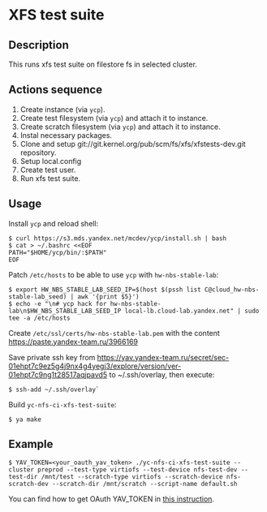 # XFS test suite

## Description
This runs xfs test suite on filestore fs in selected cluster.

## Actions sequence
1. Create instance (via `ycp`).
2. Create test filesystem (via `ycp`) and attach it to instance.
3. Create scratch filesystem (via `ycp`) and attach it to instance.
4. Instal necessary packages.
5. Clone and setup git://git.kernel.org/pub/scm/fs/xfs/xfstests-dev.git repository.
6. Setup local.config
7. Create test user.
8. Run xfs test suite.

## Usage
Install `ycp` and reload shell:
```(bash)
$ curl https://s3.mds.yandex.net/mcdev/ycp/install.sh | bash
$ cat > ~/.bashrc <<EOF
PATH="$HOME/ycp/bin/:$PATH"
EOF
```

Patch `/etc/hosts` to be able to use `ycp` with `hw-nbs-stable-lab`:
```(bash)
$ export HW_NBS_STABLE_LAB_SEED_IP=$(host $(pssh list C@cloud_hw-nbs-stable-lab_seed) | awk '{print $5}')
$ echo -e "\n# ycp hack for hw-nbs-stable-lab\n$HW_NBS_STABLE_LAB_SEED_IP local-lb.cloud-lab.yandex.net" | sudo tee -a /etc/hosts
```

Create `/etc/ssl/certs/hw-nbs-stable-lab.pem` with the content https://paste.yandex-team.ru/3966169

Save private ssh key from https://yav.yandex-team.ru/secret/sec-01ehpt7c9ez5g4j9nx4g4yegj3/explore/version/ver-01ehpt7c9ng1t28517aqjpavd5 to ~/.ssh/overlay, then execute:

```(bash)
$ ssh-add ~/.ssh/overlay`
```

Build `yc-nfs-ci-xfs-test-suite`:
```(bash)
$ ya make
```

## Example
```(bash)
$ YAV_TOKEN=<your_oauth_yav_token> ./yc-nfs-ci-xfs-test-suite --cluster preprod --test-type virtiofs --test-device nfs-test-dev --test-dir /mnt/test --scratch-type virtiofs --scratch-device nfs-scratch-dev --scratch-dir /mnt/scratch --script-name default.sh
```

You can find how to get OAuth YAV_TOKEN in [this instruction](https://docs.yandex-team.ru/yav-api/).
